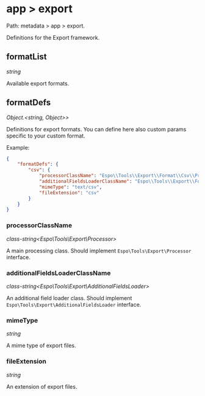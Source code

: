 # app > export

Path: metadata > app > export.

Definitions for the Export framework.

## formatList

*string*

Available export formats.

## formatDefs

*Object.<string, Object>>*

Definitions for export formats. You can define here also custom params specific to your custom format.

Example:

```json
{
    "formatDefs": {
        "csv": {
            "processorClassName": "Espo\\Tools\\Export\\Format\\Csv\\Processor",
            "additionalFieldsLoaderClassName": "Espo\\Tools\\Export\\Format\\Csv\\AdditionalFieldsLoader",
            "mimeType": "text/csv",
            "fileExtension": "csv"
        }
    }
}
```

### processorClassName

*class-string<Espo\Tools\Export\Processor>*

A main processing class. Should implement `Espo\Tools\Export\Processor` interface.

### additionalFieldsLoaderClassName

*class-string<Espo\Tools\Export\AdditionalFieldsLoader>*

An additional field loader class. Should implement `Espo\Tools\Export\AdditionalFieldsLoader` interface.

### mimeType

*string*

A mime type of export files.

### fileExtension

*string*

An extension of export files.
